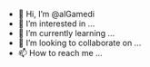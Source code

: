 - 👋 Hi, I’m @alGamedi
- 👀 I’m interested in ...
- 🌱 I’m currently learning ...
- 💞️ I’m looking to collaborate on ...
- 📫 How to reach me ...

<!---
alGamedi/alGamedi is a ✨ special ✨ repository because its `README.md` (this file) appears on your GitHub profile.
You can click the Preview link to take a look at your changes.
--->
